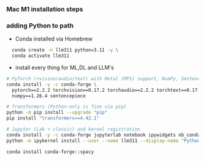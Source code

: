 ### Mac M1 installation steps

### adding Python to path

- Conda installed via Homebrew
```bash
  conda create -n llm311 python=3.11 -y \
  conda activate llm311
```
    
- install every thing for ML,DL and LLM's
```bash
# PyTorch (+vision/audio/text) with Metal (MPS) support, NumPy, SentencePiece
conda install -y -c conda-forge \
  pytorch==2.2.2 torchvision==0.17.2 torchaudio==2.2.2 torchtext==0.17.2 \
  numpy==1.26.4 sentencepiece

# Transformers (Python-only is fine via pip)
python -m pip install --upgrade "pip"
pip install "transformers==4.42.1"

# Jupyter (Lab + classic) and kernel registration
conda install -y -c conda-forge jupyterlab notebook ipywidgets nb_conda_kernels
python -m ipykernel install --user --name llm311 --display-name "Python (llm311)"

conda install conda-forge::spacy
```

